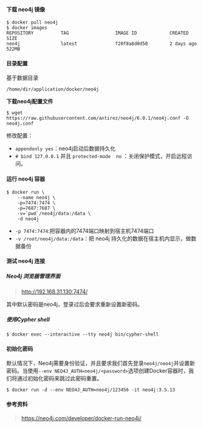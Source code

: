 #### 下载 neo4j 镜像

```shell
$ docker pull neo4j
$ docker images
REPOSITORY          TAG                 IMAGE ID            CREATED             SIZE
neo4j               latest              f20f8a8d0d50        2 days ago          522MB
```

#### 目录配置

基于数据目录

```
/home/dir/application/docker/neo4j
```

**下载neo4j配置文件**

```shell
$ wget https://raw.githubusercontent.com/antirez/neo4j/6.0.1/neo4j.conf -O neo4j.conf
```

修改配置：

- `appendonly yes`：neo4j启动后数据持久化
- `# bind 127.0.0.1`  并且 `protected-mode  no` ：关闭保护模式，开启远程访问。

#### 运行 neo4j 容器

```shell
$ docker run \
	--name neo4j \
    -p=7474:7474 \
	-p=7687:7687 \
    -v=`pwd`/neo4j/data:/data \
	-d neo4j
```

- `-p 7474:7474`:把容器内的7474端口映射到宿主机7474端口
- `-v /root/neo4j/data:/data`：把 neo4j 持久化的数据在宿主机内显示，做数据备份

#### 测试 neo4j 连接

##### Neo4j 浏览器管理界面

> http://192.168.31.130:7474/

其中默认密码是neo4j，登录过后会要求重新设置新密码。

##### 使用Cypher shell

```shell
$ docker exec --interactive --tty neo4j bin/cypher-shell
```

#### 初始化密码

默认情况下，Neo4j需要身份验证，并且要求我们首先登录`neo4j/neo4j`并设置新密码。当使用`--env NEO4J_AUTH=neo4j/<password>`选项创建Docker容器时，我们将通过初始化密码来跳过此密码重置。

```
$ docker run -d --env NEO4J_AUTH=neo4j/123456 -it neo4j:3.5.13
```

#### 参考资料

> https://neo4j.com/developer/docker-run-neo4j/